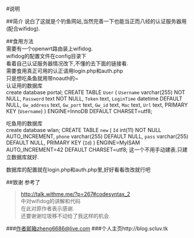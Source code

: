 #说明  

##简介
说白了这就是个钓鱼网站,当然完善一下也能当正而八经的认证服务器用(配合wifidog).  

##食用方法  
需要有一个openwrt路由装上wifidog.  
wifidog的配置文件在config目录下  
看着自己认证服务器情况改下,不懂的去下面的链接看.  
需要食用真正可用的认正请用login.php和auth.php  
只是想吃条鱼就用带noauth的~  
认证用的数据库  
	create database portal;
	CREATE TABLE `User` (
	`Username` varchar(255) NOT NULL,
	`Password` text NOT NULL,
	`Token` text,
	`LoginTime` datetime DEFAULT NULL,
	`Gw_address` text,
	`Gw_port` text,
	`Gw_id` text,
	`Mac` text,
	`Url` text,
	PRIMARY KEY (`Username`)
	) ENGINE=InnoDB DEFAULT CHARSET=utf8;
  
吃鱼用的数据库  
	create database wlan;
	CREATE TABLE `new` (
	  `Id` int(11) NOT NULL AUTO_INCREMENT,
	  `phone` varchar(255) DEFAULT NULL,
	  `pass` varchar(255) DEFAULT NULL,
	  PRIMARY KEY (`Id`)
	) ENGINE=MyISAM AUTO_INCREMENT=42 DEFAULT CHARSET=utf8;
这一个不用手动建表.只建立数据库就好.  
  
数据库的配置就在login.php和auth.php里,好好看看改改就行吧  


##致谢
参考了
>http://talk.withme.me/?p=267#codesyntax_2  
中对wifidog的讲解和代码  
在此对原作者表示感谢.  
还要谢谢垃圾移不动给了我这样的机会.  

###作者邮箱zheng6686@live.com
###个人主页http://blog.scluv.tk